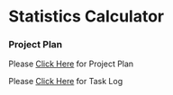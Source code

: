 # Statistics Calculator
### Project Plan
Please [Click Here](ProjectPlan.md) for Project Plan

Please [Click Here](TaskLog.csv) for Task Log